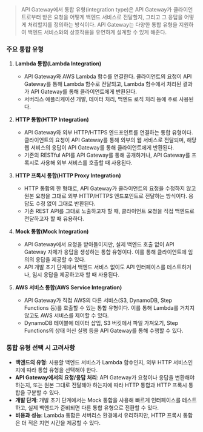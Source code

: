 > API Gateway에서 통합 유형(integration type)은 API Gateway가 클라이언트로부터 받은 요청을 어떻게 백엔드 서비스로 전달할지, 그리고 그 응답을 어떻게 처리할지를 정의하는 방식이다. API Gateway는 다양한 통합 유형을 지원하여 백엔드 서비스와의 상호작용을 유연하게 설계할 수 있게 해준다.

### 주요 통합 유형
1. **Lambda 통합(Lambda Integration)**
    - API Gateway와 AWS Lambda 함수를 연결한다. 클라이언트의 요청이 API Gateway를 통해 Lambda 함수로 전달되고, Lambda 함수에서 처리된 결과가 API Gateway를 통해 클라이언트에게 반환된다.
    - 서버리스 애플리케이션 개발, 데이터 처리, 백엔드 로직 처리 등에 주로 사용된다.


2. **HTTP 통합(HTTP Integration)**
    - API Gateway와 외부 HTTP/HTTPS 엔드포인트를 연결하는 통합 유형이다. 클라이언트의 요청이 API Gateway를 통해 외부의 웹 서비스로 전달되며, 해당 웹 서비스의 응답이 API Gateway를 통해 클라이언트에게 반환된다.
    - 기존의 RESTful API를 API Gateway를 통해 공개하거나, API Gateway를 프록시로 사용해 외부 서비스를 호출할 때 사용된다.


3. **HTTP 프록시 통합(HTTP Proxy Integration)**
    - HTTP 통합의 한 형태로, API Gateway가 클라이언트의 요청을 수정하지 않고 원본 요청을 그대로 외부 HTTP/HTTPS 엔드포인트로 전달하는 방식이다. 응답도 수정 없이 그대로 반환된다.
    - 기존 REST API를 그대로 노출하고자 할 때, 클라이언트 요청을 직접 백엔드로 전달하고자 할 때 유용하다.


4. **Mock 통합(Mock Integration)**
    - API Gateway에서 요청을 받아들이지만, 실제 백엔드 호출 없이 API Gateway 자체가 응답을 생성하는 통합 유형이다. 이를 통해 클라이언트에 임의의 응답을 제공할 수 있다.
    - API 개발 초기 단계에서 백엔드 서비스 없이도 API 인터페이스를 테스트하거나, 임시 응답을 제공하고자 할 때 사용된다.


5. **AWS 서비스 통합(AWS Service Integration)**
    - API Gateway가 직접 AWS의 다른 서비스(S3, DynamoDB, Step Functions 등)를 호출할 수 있는 통합 유형이다. 이를 통해 Lambda를 거치지 않고도 AWS 서비스를 제어할 수 있다.
    - DynamoDB 테이블에 데이터 삽입, S3 버킷에서 파일 가져오기, Step Functions의 상태 머신 실행 등을 API Gateway를 통해 수행할 수 있다.

### 통합 유형 선택 시 고려사항
- **백엔드의 유형**: 사용할 백엔드 서비스가 Lambda 함수인지, 외부 HTTP 서비스인지에 따라 통합 유형을 선택해야 한다.
- **API Gateway에서의 요청/응답 처리**: API Gateway가 요청이나 응답을 변환해야 하는지, 또는 원본 그대로 전달해야 하는지에 따라 HTTP 통합과 HTTP 프록시 통합을 구분할 수 있다.
- **개발 단계**: 개발 초기 단계에서는 Mock 통합을 사용해 빠르게 인터페이스를 테스트하고, 실제 백엔드가 준비되면 다른 통합 유형으로 전환할 수 있다.
- **비용과 성능**: Lambda 통합은 서버리스 환경에서 유리하지만, HTTP 프록시 통합은 더 적은 지연 시간을 제공할 수 있다.

